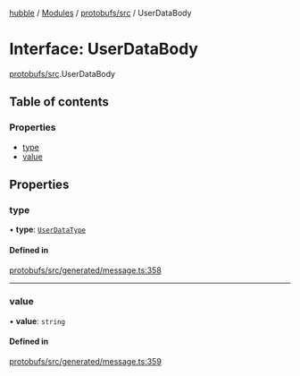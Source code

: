 [hubble](../README.md) / [Modules](../modules.md) / [protobufs/src](../modules/protobufs_src.md) / UserDataBody

# Interface: UserDataBody

[protobufs/src](../modules/protobufs_src.md).UserDataBody

## Table of contents

### Properties

- [type](protobufs_src.UserDataBody.md#type)
- [value](protobufs_src.UserDataBody.md#value)

## Properties

### type

• **type**: [`UserDataType`](../enums/protobufs_src.UserDataType.md)

#### Defined in

[protobufs/src/generated/message.ts:358](https://github.com/vinliao/hubble/blob/4e20c6c/packages/protobufs/src/generated/message.ts#L358)

___

### value

• **value**: `string`

#### Defined in

[protobufs/src/generated/message.ts:359](https://github.com/vinliao/hubble/blob/4e20c6c/packages/protobufs/src/generated/message.ts#L359)
